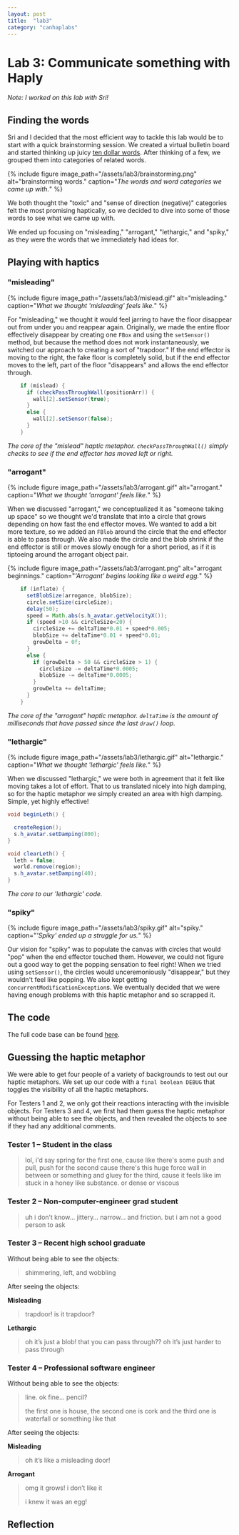 ```yaml
---
layout: post
title:  "lab3"
category: "canhaplabs"
---
```


# Lab 3: Communicate something with Haply


*Note: I worked on this lab with Sri!*

## Finding the words

Sri and I decided that the most efficient way to tackle this lab would be to start with a quick brainstorming session. We created a virtual bulletin board and started thinking up juicy [ten dollar words](https://en.wiktionary.org/wiki/ten-dollar_word#English). After thinking of a few, we grouped them into categories of related words.

{% include figure image_path="/assets/lab3/brainstorming.png" alt="brainstorming words." caption="_The words and word categories we came up with._" %}

We both thought the "toxic" and "sense of direction (negative)" categories felt the most promising haptically, so we decided to dive into some of those words to see what we came up with.

We ended up focusing on "misleading," "arrogant," "lethargic," and "spiky," as they were the words that we immediately had ideas for.

## Playing with haptics

### "misleading"

{% include figure image_path="/assets/lab3/mislead.gif" alt="misleading." caption="_What we thought 'misleading' feels like._" %}

For "misleading," we thought it would feel jarring to have the floor disappear out from under you and reappear again. Originally, we made the entire floor effectively disappear by creating one `FBox` and using the `setSensor()` method, but because the method does not work instantaneously, we switched our approach to creating a sort of "trapdoor." If the end effector is moving to the right, the fake floor is completely solid, but if the end effector moves to the left, part of the floor "disappears" and allows the end effector through.

```java
    if (mislead) {
      if (checkPassThroughWall(positionArr)) {
        wall[2].setSensor(true);
      } 
      else {
        wall[2].setSensor(false);
      }
    }
```
*The core of the "mislead" haptic metaphor. `checkPassThroughWall()` simply checks to see if the end effector has moved left or right.*

### "arrogant"

{% include figure image_path="/assets/lab3/arrogant.gif" alt="arrogant." caption="_What we thought 'arrogant' feels like._" %}

When we discussed "arrogant," we conceptualized it as "someone taking up space" so we thought we'd translate that into a circle that grows depending on how fast the end effector moves. We wanted to add a bit more texture, so we added an `FBlob` around the circle that the end effector is able to pass through. We also made the circle and the blob shrink if the end effector is still or moves slowly enough for a short period, as if it is tiptoeing around the arrogant object pair.

{% include figure image_path="/assets/lab3/arrogant.png" alt="arrogant beginnings." caption="_'Arrogant' begins looking like a weird egg._" %}

```java
    if (inflate) {
      setBlobSize(arrogance, blobSize);
      circle.setSize(circleSize);
      delay(50);
      speed = Math.abs(s.h_avatar.getVelocityX());
      if (speed >10 && circleSize<20) {
        circleSize += deltaTime*0.01 + speed*0.005;
        blobSize += deltaTime*0.01 + speed*0.01;
        growDelta = 0f;
      } 
      else {
        if (growDelta > 50 && circleSize > 1) {
          circleSize -= deltaTime*0.0005;
          blobSize -= deltaTime*0.0005;
        }
        growDelta += deltaTime;
      }
    }

```
*The core of the "arrogant" haptic metaphor. `deltaTime` is the amount of milliseconds that have passed since the last `draw()` loop.*


### "lethargic"

{% include figure image_path="/assets/lab3/lethargic.gif" alt="lethargic." caption="_What we thought 'lethargic' feels like._" %}

When we discussed "lethargic," we were both in agreement that it felt like moving takes a lot of effort. That to us translated nicely into high damping, so for the haptic metaphor we simply created an area with high damping. Simple, yet highly effective!

```java
void beginLeth() {

  createRegion();
  s.h_avatar.setDamping(800);
}

void clearLeth() {
  leth = false;
  world.remove(region);
  s.h_avatar.setDamping(40);
}
```
*The core to our 'lethargic' code.*

### "spiky"

{% include figure image_path="/assets/lab3/spiky.gif" alt="spiky." caption="_'Spiky' ended up a struggle for us._" %}

Our vision for "spiky" was to populate the canvas with circles that would "pop" when the end effector touched them. However, we could not figure out a good way to get the popping sensation to feel right! When we tried using `setSensor()`, the circles would unceremoniously "disappear," but they wouldn't feel like popping. We also kept getting `concurrentModificationException`s. We eventually decided that we were having enough problems with this haptic metaphor and so scrapped it.

## The code

The full code base can be found [here](https://github.com/linneakirby/canhaplabs/tree/main/lab3).

## Guessing the haptic metaphor

We were able to get four people of a variety of backgrounds to test out our haptic metaphors. We set up our code with a `final boolean DEBUG` that toggles the visibility of all the haptic metaphors.

For Testers 1 and 2, we only got their reactions interacting with the invisible objects. For Testers 3 and 4, we first had them guess the haptic metaphor without being able to see the objects, and then revealed the objects to see if they had any additional comments.

### Tester 1 – Student in the class

> lol, i'd say spring for the first one, cause like there's some push and pull, push for the second cause there's this huge force wall in between or something and gluey for the third, cause it feels like im stuck in a honey like substance. or dense or viscous

### Tester 2 – Non-computer-engineer grad student

> uh i don’t know… jittery… narrow… and friction. but i am not a good person to ask

### Tester 3 – Recent high school graduate

Without being able to see the objects:
> shimmering, left, and wobbling

After seeing the objects:

**Misleading**
>trapdoor! is it trapdoor?

**Lethargic**
>oh it’s just a blob! that you can pass through?? oh it’s just harder to pass through


### Tester 4 – Professional software engineer

Without being able to see the objects:
>line. ok fine... pencil?
>
>the first one is house, the second one is cork and the third one is waterfall or something like that

After seeing the objects:

**Misleading**
>oh it’s like a misleading door!

**Arrogant**
>omg it grows! i don’t like it
>
> i knew it was an egg!

## Reflection


